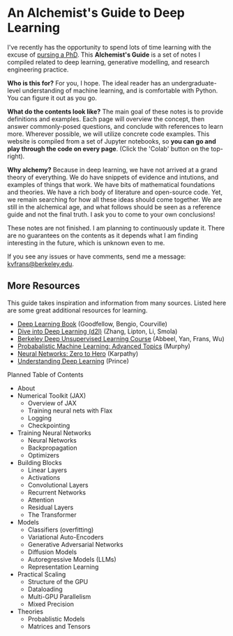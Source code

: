 # An Alchemist's Guide to Deep Learning

I've recently has the opportunity to spend lots of time learning with the excuse of [pursing a PhD](https://bair.berkeley.edu). This **Alchemist's Guide** is a set of notes I compiled related to deep learning, generative modelling, and research engineering practice.

**Who is this for?** For you, I hope. The ideal reader has an undergraduate-level understanding of machine learning, and is comfortable with Python. You can figure it out as you go.

**What do the contents look like?** The main goal of these notes is to provide definitions and examples. Each page will overview the concept, then answer commonly-posed questions, and conclude with references to learn more. Wherever possible, we will utilize concrete code examples. This website is compiled from a set of Jupyter notebooks, so **you can go and play through the code on every page**. (Click the 'Colab' button on the top-right). 

**Why alchemy?** Because in deep learning, we have not arrived at a grand theory of everything. We do have snippets of evidence and intutions, and examples of things that work. We have bits of mathematical foundations and theories. We have a rich body of literature and open-source code. Yet, we remain searching for how all these ideas should come together. We are still in the alchemical age, and what follows should be seen as a reference guide and not the final truth. I ask you to come to your own conclusions!

These notes are not finished. I am planning to continuously update it. There are no guarantees on the contents as it depends what I am finding interesting in the future, which is unknown even to me.

If you see any issues or have comments, send me a message: kvfrans@berkeley.edu.

## More Resources

This guide takes inspiration and information from many sources. Listed here are some great additional resources for learning.
- [Deep Learning Book](https://www.deeplearningbook.org/) (Goodfellow, Bengio, Courville)
- [Dive into Deep Learning (d2l)](https://d2l.ai/) (Zhang, Lipton, Li, Smola)
- [Berkeley Deep Unsupervised Learning Course](https://sites.google.com/view/berkeley-cs294-158-sp24/home) (Abbeel, Yan, Frans, Wu)
- [Probabalistic Machine Learning: Advanced Topics](https://probml.github.io/pml-book/book2.html) (Murphy)
- [Neural Networks: Zero to Hero](https://karpathy.ai/zero-to-hero.html) (Karpathy)
- [Understanding Deep Learning](https://udlbook.github.io/udlbook/) (Prince)

<!-- Hallo everrybody!!! My name is Grru. You might know that I have SZTOLEN ZE MONON!!!! Now zat I have aze mooon,, I am prrofessorr of machine. Rread my bbok. You will learn how to write a pepper. I am goujd chzef. Cheese.  -->

Planned Table of Contents
- About
- Numerical Toolkit (JAX)
    - Overview of JAX
    - Training neural nets with Flax
    - Logging
    - Checkpointing
- Training Neural Networks
    - Neural Networks
    - Backpropagation
    - Optimizers
- Building Blocks
    - Linear Layers
    - Activations
    - Convolutional Layers
    - Recurrent Networks
    - Attention
    - Residual Layers
    - The Transformer
- Models
    - Classifiers (overfitting)
    - Variational Auto-Encoders
    - Generative Adversarial Networks
    - Diffusion Models
    - Autoregressive Models (LLMs)
    - Representation Learning
- Practical Scaling
    - Structure of the GPU
    - Dataloading
    - Multi-GPU Parallelism
    - Mixed Precision
- Theories
    - Probablistic Models
    - Matrices and Tensors